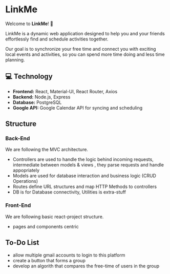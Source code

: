# LinkMe

Welcome to **LinkMe**! 🎉

LinkMe is a dynamic web application designed to help you and your friends effortlessly find and schedule activities together. 

Our goal is to synchronize your free time and connect you with exciting local events and activities, so you can spend more time doing and less time planning.

## 💻 Technology

- **Frontend:** React, Material-UI, React Router, Axios
- **Backend:** Node.js, Express
- **Database:** PostgreSQL
- **Google API:** Google Calendar API for syncing and scheduling

## Structure

### Back-End

We are following the MVC architecture. 
- Controllers are used to handle the logic behind incoming requests, intermediate between models & views , they parse requests and handle appopriately
- Models are used for database interaction and business logic (CRUD Operations)
- Routes define URL structures and map HTTP Methods to controllers
- DB is for Database connectivity, Utilities is extra-stuff

### Front-End

We are following basic react-project structure.
- pages and components centric


## To-Do List
- allow multiple gmail accounts to login to this platform
- create a button that forms a group
- develop an algorith that compares the free-time of users in the group


